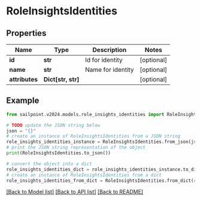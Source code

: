 # RoleInsightsIdentities


## Properties

Name | Type | Description | Notes
------------ | ------------- | ------------- | -------------
**id** | **str** | Id for identity | [optional] 
**name** | **str** | Name for identity | [optional] 
**attributes** | **Dict[str, str]** |  | [optional] 

## Example

```python
from sailpoint.v2024.models.role_insights_identities import RoleInsightsIdentities

# TODO update the JSON string below
json = "{}"
# create an instance of RoleInsightsIdentities from a JSON string
role_insights_identities_instance = RoleInsightsIdentities.from_json(json)
# print the JSON string representation of the object
print(RoleInsightsIdentities.to_json())

# convert the object into a dict
role_insights_identities_dict = role_insights_identities_instance.to_dict()
# create an instance of RoleInsightsIdentities from a dict
role_insights_identities_from_dict = RoleInsightsIdentities.from_dict(role_insights_identities_dict)
```
[[Back to Model list]](../README.md#documentation-for-models) [[Back to API list]](../README.md#documentation-for-api-endpoints) [[Back to README]](../README.md)


